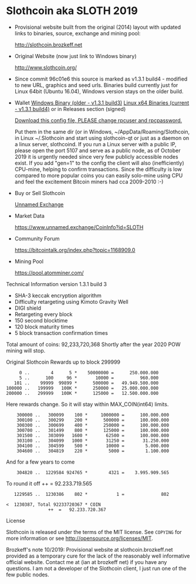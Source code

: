 Slothcoin aka SLOTH 2019
========================

- Provisional website built from the original (2014) layout with updated links to binaries, source, exchange and mining pool:
 
   http://slothcoin.brozkeff.net

- Original Website (now just link to Windows binary)

   http://www.slothcoin.org/
 
 - Since commit 96c01e6 this source is marked as v1.3.1 build4 - modified to new URL, graphics and seed urls. Binaries build currently just for Linux 64bit (Ubuntu 16.04), Windows version stays on the older build.

- Wallet
   [Windows Binary (older - v1.3.1 build3)](http://slothcoin.brozkeff.net/download/SlothCoin-Windows.zip)
   [Linux x64 Binaries (current - v1.3.1 build4)](http://slothcoin.brozkeff.net/download/SlothCoin-Linux.zip) or in Releases section (signed)

   [Download this config file, PLEASE change rpcuser and rpcpassword.](http://slothcoin.brozkeff.net/download/Slothcoin.conf)
   
   Put them in the same dir (or in Windows, ~/AppData/Roaming/Slothcoin, in Linux ~/.Slothcoin and start using slothcoin-qt or just as a daemon on a linux server, slothcoind. If you run a Linux server with a public IP, please open the port 5107 and serve as a public node, as of October 2019 it is urgently needed since very few publicly accessible nodes exist. If you add "gen=1" to the config the client will also (inefficiently) CPU-mine, helping to confirm transactions. Since the difficulty is low compared to more popular coins you can easily solo-mine using CPU and feel the excitement Bitcoin miners had cca 2009-2010 :-)

- Buy or Sell Slothcoin

   [Unnamed Exchange](https://www.unnamed.exchange/CoinInfo?id=SLOTH)

- Market Data

   https://www.unnamed.exchange/CoinInfo?id=SLOTH

- Community Forum

   https://bitcointalk.org/index.php?topic=1168909.0

- Mining Pool

   https://pool.atomminer.com/


Technical Information version 1.3.1 build 3

+ SHA-3 keccak encryption algorithm
+ Difficulty retargeting using Kimoto Gravity Well
+ DIGI shield
+ Retargeting every block
+ 150 second blocktime
+ 120 block maturity times
+ 5 block transaction confirmation times

Total amount of coins: 92,233,720,368
Shortly after the year 2020 POW mining will stop.

Original Slothcoin Rewards up to block 299999

	     0 ..        4      5 *    50000000 =	   250.000.000
	     5 ..      100     96 *       10000	=	       960.000
	   101 ..    99999  99899 *      500000	=	49.949.500.000
	100000 ..   199999   100K *      250000 =	25.000.000.000
	200000 ..   299999   100K *      125000	=	12.500.000.000

Here rewards change. So it will stay within MAX_COIN(int64) limits.

        300000 ..   300099    100 *     1000000 =	   100.000.000
        300100 ..   300299    200 *      500000	=	   100.000.000
        300300 ..   300699    400 *      250000	=	   100.000.000
        300700 ..   301499    800 *      125000	=	   100.000.000
        301500 ..   303099   1600 *       62500	=	   100.000.000
        303100 ..   304099   1000 *       31250 =	    31.250.000
        304100 ..   304599    500 *       10000 =	     5.000.000
        304600 ..   304819    220 *        5000 =	     1.100.000

And for a few years to come

        304820 ..  1229584 924765 *        4321 =	 3.995.909.565

To round it off				++	=	92.233.719.565

       1229585 ..  1230386    802 *           1	=	           802

    <  1230387, Total 92233720367 * COIN	
					++	=	92.233.720.367

License

Slothcoin is released under the terms of the MIT license. See `COPYING` for more
information or see http://opensource.org/licenses/MIT.

Brozkeff's note 10/2019:
Provisional website at slothcoin.brozkeff.net provided as a temporary cure for the lack of the reasonably well informative official website. Contact me at (ian at brozkeff net) if you have any questions. I am not a developer of the Slothcoin client, I just run one of the few public nodes.
